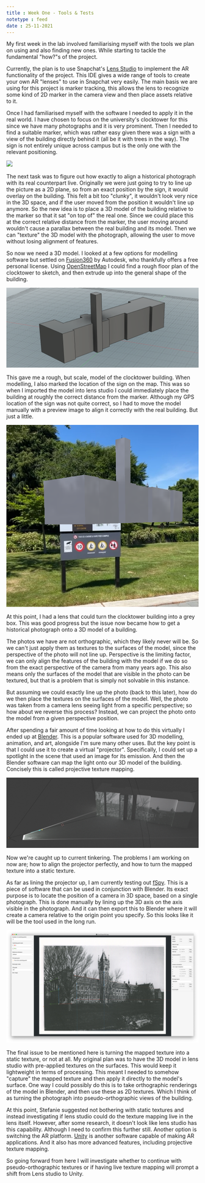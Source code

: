 ```yaml
---
title : Week One - Tools & Tests
notetype : feed
date : 25-11-2021
---
```


My first week in the lab involved familiarising myself with the tools we plan on using and also finding new ones. While starting to tackle the fundamental "how?"s of the project.

Currently, the plan is to use Snapchat's [Lens Studio](https://lensstudio.snapchat.com/) to implement the AR functionality of the project. This IDE gives a wide range of tools to create your own AR "lenses" to use in Snapchat very easily. The main basis we are using for this project is marker tracking, this allows the lens to recognize some kind of 2D marker in the camera view and then place assets relative to it.

Once I had familiarised myself with the software I needed to apply it in the real world. I have chosen to focus on the university's clocktower for this since we have many photographs and it is very prominent. Then I needed to find a suitable marker, which was rather easy given there was a sign with a view of the building directly behind it (all be it with trees in the way). The sign is not entirely unique across campus but is the only one with the relevant positioning.

![](/assets/img/studentship/ClocktowerMarker.jpg)

The next task was to figure out how exactly to align a historical photograph with its real counterpart live. Originally we were just going to try to line up the picture as a 2D plane, so from an exact position by the sign, it would overlay on the building. This felt a bit too "clunky", it wouldn't look very nice in the 3D space, and if the user moved from the position it wouldn't line up anymore. So the new idea is to place a 3D model of the building relative to the marker so that it sat "on top of" the real one. Since we could place this at the correct relative distance from the marker, the user moving around wouldn't cause a parallax between the real building and its model. Then we can "texture" the 3D model with the photograph, allowing the user to move without losing alignment of features.

So now we need a 3D model. I looked at a few options for modelling software but settled on [Fusion360](https://www.autodesk.co.nz/products/fusion-360/overview) by Autodesk, who thankfully offers a free personal license. Using [OpenStreetMap](https://www.openstreetmap.org/) I could find a rough floor plan of the clocktower to sketch, and then extrude up into the general shape of the building.

![](/assets/img/studentship/F360ClockTower.png)

This gave me a rough, but scale, model of the clocktower building. When modelling, I also marked the location of the sign on the map. This was so when I imported the model into lens studio I could immediately place the building at roughly the correct distance from the marker. Although my GPS location of the sign was not quite correct, so I had to move the model manually with a preview image to align it correctly with the real building. But just a little.

![](/assets/img/studentship/F360LensPreview.png)

At this point, I had a lens that could turn the clocktower building into a grey box. This was good progress but the issue now became how to get a historical photograph onto a 3D model of a building.   

The photos we have are not orthographic, which they likely never will be. So we can't just apply them as textures to the surfaces of the model, since the perspective of the photo will not line up. Perspective is the limiting factor, we can only align the features of the building with the model if we do so from the exact perspective of the camera from many years ago. This also means only the surfaces of the model that are visible in the photo can be textured, but that is a problem that is simply not solvable in this instance.   

But assuming we could exactly line up the photo (back to this later), how do we then place the textures on the surfaces of the model. Well, the photo was taken from a camera lens seeing light from a specific perspective; so how about we reverse this process? Instead, we can project the photo onto the model from a given perspective position.   

After spending a fair amount of time looking at how to do this virtually I ended up at [Blender](https://www.blender.org/). This is a popular software used for 3D modelling, animation, and art, alongside I'm sure many other uses. But the key point is that I could use it to create a virtual "projector". Specifically, I could set up a spotlight in the scene that used an image for its emission. And then the Blender software can map the light onto our 3D model of the building. Concisely this is called projective texture mapping.

![](/assets/img/studentship/F360BlenderProjection.png)

Now we're caught up to current tinkering. The problems I am working on now are; how to align the projector perfectly, and how to turn the mapped texture into a static texture.

As far as lining the projector up, I am currently testing out [fSpy](https://fspy.io/). This is a piece of software that can be used in conjunction with Blender. Its exact purpose is to locate the position of a camera in 3D space, based on a single photograph. This is done manually by lining up the 3D axis on the axis visible in the photograph. And it can then export this to Blender where it will create a camera relative to the origin point you specify. So this looks like it will be the tool used in the long run.

![](/assets/img/studentship/fSpyExample.png)

The final issue to be mentioned here is turning the mapped texture into a static texture, or not at all. My original plan was to have the 3D model in lens studio with pre-applied textures on the surfaces. This would keep it lightweight in terms of processing. This meant I needed to somehow "capture" the mapped texture and then apply it directly to the model's surface. One way I could possibly do this is to take orthographic renderings of the model in Blender, and then use these as 2D textures. Which I think of as turning the photograph into pseudo-orthographic views of the building.

At this point, Stefanie suggested not bothering with static textures and instead investigating if lens studio could do the texture mapping live in the lens itself. However, after some research, it doesn't look like lens studio has this capability. Although I need to confirm this further still. Another option is switching the AR platform. [Unity](https://unity.com/) is another software capable of making AR applications. And it also has more advanced features, including projective texture mapping. 

So going forward from here I will investigate whether to continue with pseudo-orthographic textures or if having live texture mapping will prompt a shift from Lens studio to Unity.